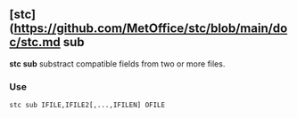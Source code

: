 ## [stc](https://github.com/MetOffice/stc/blob/main/doc/stc.md sub

**stc sub** substract compatible fields from two or more files.

### Use

```
stc sub IFILE,IFILE2[,...,IFILEN] OFILE
```
